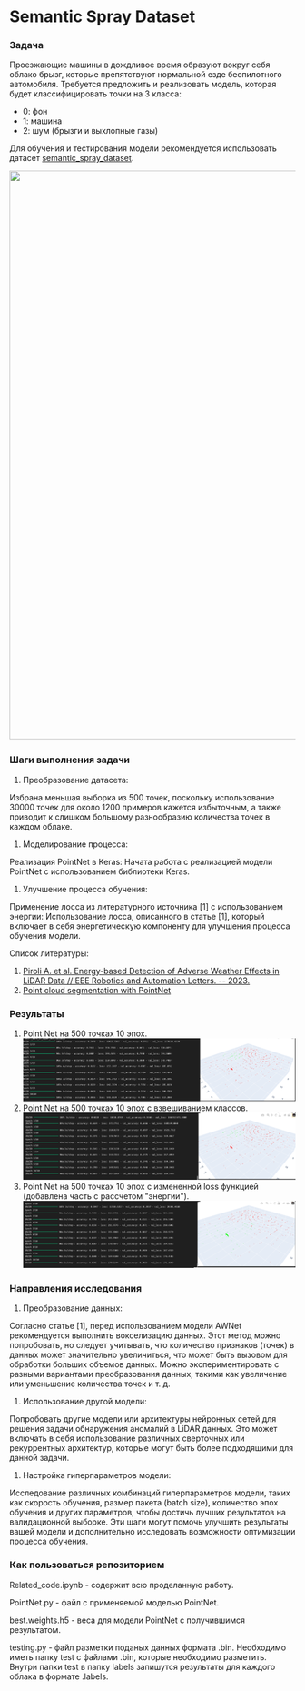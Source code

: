 
# Semantic Spray Dataset

### Задача

Проезжающие машины в дождливое время образуют вокруг себя облако брызг,
которые препятствуют нормальной езде беспилотного автомобиля. Требуется
предложить и реализовать модель, которая будет классифицировать точки на
3 класса:

-   0: фон
-   1: машина
-   2: шум (брызги и выхлопные газы)

Для обучения и тестирования модели рекомендуется использовать датасет
[semantic_spray_dataset](https://github.innominds.com/aldipiroli/semantic_spray_dataset).



<img src="https://github.com/uulm-mrm/semantic_spray_dataset/blob/main/img/teaser_0.gif" width="1000" height="1000" />

### Шаги выполнения задачи

1.  Преобразование датасета:

Избрана меньшая выборка из 500 точек, поскольку использование 30000
точек для около 1200 примеров кажется избыточным, а также приводит к
слишком большому разнообразию количества точек в каждом облаке.

1.  Моделирование процесса:

Реализация PointNet в Keras: Начата работа с реализацией модели PointNet
с использованием библиотеки Keras.

1.  Улучшение процесса обучения:

Применение лосса из литературного источника \[1\] с использованием
энергии: Использование лосса, описанного в статье \[1\], который
включает в себя энергетическую компоненту для улучшения процесса
обучения модели.

Список литературы:

1.  [Piroli A. et al. Energy-based Detection of Adverse Weather Effects
    in LiDAR Data //IEEE Robotics and Automation Letters. --
    2023.](https://arxiv.org/pdf/2305.16129.pdf)
2.  [Point cloud segmentation with
    PointNet](https://keras.io/examples/vision/pointnet_segmentation/)

### Результаты
1. Point Net на 500 точках 10 эпох.
   ![image](https://github.com/Skorokhod95/Test-tasks/blob/main/SemanticSpray%20Dataset/files/start.png)
2. Point Net на 500 точках 10 эпох с взвешиванием классов.
   ![image](https://github.com/Skorokhod95/Test-tasks/blob/main/SemanticSpray%20Dataset/files/weighted.png)
3. Point Net на 500 точках 10 эпох с измененной loss функцией (добавлена часть с рассчетом "энергии").
   ![image](https://github.com/Skorokhod95/Test-tasks/blob/main/SemanticSpray%20Dataset/files/energy.png)

### Направления исследования

1.  Преобразование данных:

Согласно статье \[1\], перед использованием модели AWNet рекомендуется
выполнить вокселизацию данных. Этот метод можно попробовать, но следует
учитывать, что количество признаков (точек) в данных может значительно
увеличиться, что может быть вызовом для обработки больших объемов
данных. Можно экспериментировать с разными вариантами преобразования
данных, такими как увеличение или уменьшение количества точек и т. д.

1.  Использование другой модели:

Попробовать другие модели или архитектуры нейронных сетей для решения
задачи обнаружения аномалий в LiDAR данных. Это может включать в себя
использование различных сверточных или рекуррентных архитектур, которые
могут быть более подходящими для данной задачи.

1.  Настройка гиперпараметров модели:

Исследование различных комбинаций гиперпараметров модели, таких как
скорость обучения, размер пакета (batch size), количество эпох обучения
и других параметров, чтобы достичь лучших результатов на валидационной
выборке. Эти шаги могут помочь улучшить результаты вашей модели и
дополнительно исследовать возможности оптимизации процесса обучения.

### Как пользоваться репозиторием

Related_code.ipynb - содержит всю проделанную работу.

PointNet.py - файл с применяемой моделью PointNet.

best.weights.h5 - веса для модели PointNet с получившимся результатом.

testing.py - файл разметки поданых данных формата .bin. Необходимо иметь
папку test с файлами .bin, которые необходимо разметить. Внутри папки
test в папку labels запишутся результаты для каждого облака в формате
.labels.

